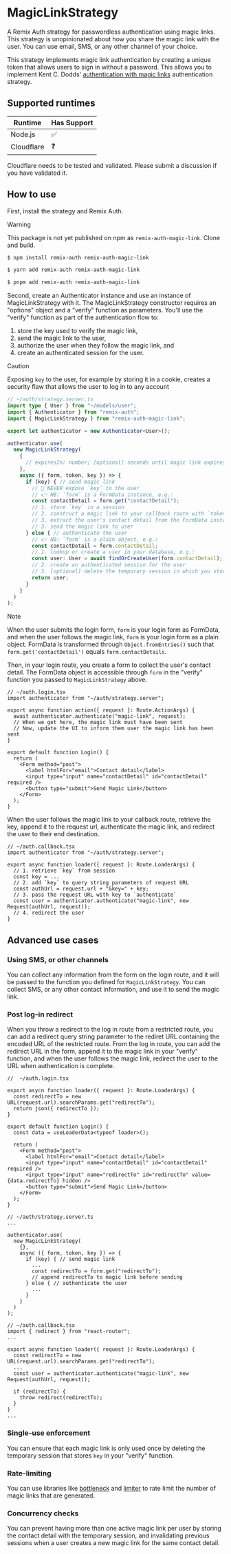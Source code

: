 # MagicLinkStrategy

A Remix Auth strategy for passwordless authentication using magic links. This strategy is unopinionated about how you share the magic link with the user. You can use email, SMS, or any other channel of your choice.

This strategy implements magic link authentication by creating a unique token that allows users to sign in without a password. This allows you to implement Kent C. Dodds' [authentication with magic links](https://kentcdodds.com/blog/how-i-built-a-modern-website-in-2021#authentication-with-magic-links) authentication strategy.

## Supported runtimes

| Runtime    | Has Support |
| ---------- | ----------- |
| Node.js    | ✅          |
| Cloudflare | ❓          |

Cloudflare needs to be tested and validated. Please submit a discussion if you have validated it.

## How to use

First, install the strategy and Remix Auth.

> [!WARNING]
> This package is not yet published on npm as `remix-auth-magic-link`. Clone and build.

```bash
$ npm install remix-auth remix-auth-magic-link
```
```bash
$ yarn add remix-auth remix-auth-magic-link
```
```bash
$ pnpm add remix-auth remix-auth-magic-link
```

Second, create an Authenticator instance and use an instance of MagicLinkStrategy with it. The MagicLinkStrategy constructor requires an "options" object and a "verify" function as parameters. You'll use the "verify" function as part of the authentication flow to:
1. store the key used to verify the magic link,
2. send the magic link to the user,
3. authorize the user when they follow the magic link, and
4. create an authenticated session for the user.

> [!CAUTION]
> Exposing `key` to the user, for example by storing it in a cookie, creates a security flaw that allows the user to log in to any account

```ts
// ~/auth/strategy.server.ts
import type { User } from "~/models/user";
import { Authenticator } from "remix-auth";
import { MagicLinkStrategy } from "remix-auth-magic-link";

export let authenticator = new Authenticator<User>();

authenticator.use(
  new MagicLinkStrategy(
    {
      // expiresIn: number; [optional] seconds until magic link expires; defaults to 600 (5 minutes).
    },
    async ({ form, token, key }) => {
      if (key) { // send magic link
        // 🛑 NEVER expose `key` to the user
        // 👉 NB: `form` is a FormData instance, e.g.:
        const contactDetail = form.get("contactDetail");
        // 1. store `key` in a session
        // 2. construct a magic link to your callback route with `token` in the query string
        // 3. extract the user's contact detail from the FormData instance
        // 3. send the magic link to user
      } else { // authenticate the user
        // 👉 NB: `form` is a plain object, e.g.:
        const contactDetail = form.contactDetail;
        // 1. lookup or create a user in your database, e.g.:
        const user: User = await findOrCreateUser(form.contactDetail);
        // 2. create an authenticated session for the user
        // 3. [optional] delete the temporary session in which you stored `key` to enforce single use
        return user;
      }
    }
  )
);
```

> [!NOTE]
> When the user submits the login form, `form` is your login form as FormData, and when the user follows the magic link, `form` is your login form as a plain object. FormData is transformed through `Object.fromEntries()` such that `form.get('contactDetail')` equals `form.contactDetails`.

Then, in your login route, you create a form to collect the user's contact detail. The FormData object is accessible through `form` in the "verify" function you passed to `MagicLinkStrategy` above.

```tsx
// ~/auth.login.tsx
import authenticator from "~/auth/strategy.server";

export async function action({ request }: Route.ActionArgs) {
  await authenticator.authenticate("magic-link", request);
  // When we get here, the magic link must have been sent
  // Now, update the UI to inform them user the magic link has been sent
}

export default function Login() {
  return (
    <Form method="post">
      <label htmlFor="email">Contact detail</label>
      <input type="input" name="contactDetail" id="contactDetail" required />
      <button type="submit">Send Magic Link</button>
    </Form>
  );
}
```

When the user follows the magic link to your callback route, retrieve the key, append it to the request url, authenticate the magic link, and redirect the user to their end destination.

```tsx
// ~/auth.callback.tsx
import authenticator from "~/auth/strategy.server";

export async function loader({ request }: Route.LoaderArgs) {
  // 1. retrieve `key` from session
  const key = ...
  // 2. add `key` to query string parameters of request URL
  const authUrl = request.url + "&key=" + key;
  // 3. pass the request URL with key to `authenticate`
  const user = authenticator.authenticate("magic-link", new Request(authUrl, request));
  // 4. redirect the user
}
```

## Advanced use cases

### Using SMS, or other channels
You can collect any information from the form on the login route, and it will be passed to the function you defined for `MagicLinkStrategy`. You can collect SMS, or any other contact information, and use it to send the magic link.

### Post log-in redirect
When you throw a redirect to the log in route from a restricted route, you can add a redirect query string parameter to the rediret URL containing the encoded URL of the restricted route. From the log in route, you can add the redirect URL in the form, append it to the magic link in your "verify" function, and when the user follows the magic link, redirect the user to the URL when authentication is complete.

```tsx
//  ~/auth.login.tsx

export asycn function loader({ request }: Route.LoaderArgs) {
  const redirectTo = new URL(request.url).searchParams.get("redirectTo");
  return json({ redirectTo });
}

export default function Login() {
  const data = useLoaderData<typeof loader>();

  return (
    <Form method="post">
      <label htmlFor="email">Contact detail</label>
      <input type="input" name="contactDetail" id="contactDetail" required />
      <input type="input" name="redirectTo" id="redirectTo" value={data.redirectTo} hidden />
      <button type="submit">Send Magic Link</button>
    </Form>
  );
}
```

```tsx
// ~/auth/strategy.server.ts
...

authenticator.use(
  new MagicLinkStrategy(
    {},
    async ({ form, token, key }) => {
      if (key) { // send magic link
        ...
        const redirectTo = form.get("redirectTo");
        // append redirectTo to magic link before sending
      } else { // authenticate the user
        ...
      }
    }
  )
);
```

```tsx
// ~/auth.callback.tsx
import { redirect } from "react-router";
...

export async function loader({ request }: Route.LoaderArgs) {
  const redirectTo = new URL(request.url).searchParams.get("redirectTo");
  ...
  const user = authenticator.authenticate("magic-link", new Request(authUrl, request));

  if (redirectTo) {
    throw redirect(redirectTo);
  }
}
...
```

### Single-use enforcement
You can ensure that each magic link is only used once by deleting the temporary session that stores `key` in your "verify" function.

### Rate-limiting
You can use libraries like [bottleneck](https://www.npmjs.com/package/bottleneck) and [limiter](https://www.npmjs.com/package/limiter) to rate limit the number of magic links that are generated.

### Concurrency checks
You can prevent having more than one active magic link per user by storing the contact detail with the temporary session, and invalidating previous sessions when a user creates a new magic link for the same contact detail.
